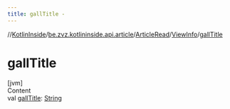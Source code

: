 ```yaml
---
title: gallTitle -
---
```

//[KotlinInside](../../../index.md)/[be.zvz.kotlininside.api.article](../../index.md)/[ArticleRead](../index.md)/[ViewInfo](index.md)/[gallTitle](gall-title.md)



# gallTitle  
[jvm]  
Content  
val [gallTitle](gall-title.md): [String](https://kotlinlang.org/api/latest/jvm/stdlib/kotlin/-string/index.html)  




